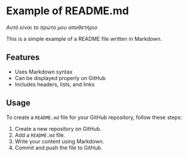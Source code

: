 # Example of README.md
*Αυτό είναι το πρώτο μου αποθετήριο*

This is a simple example of a README file written in Markdown.

## Features
- Uses Markdown syntax
- Can be displayed properly on GitHub
- Includes headers, lists, and links

## Usage
To create a `README.md` file for your GitHub repository, follow these steps:
1. Create a new repository on GitHub.
2. Add a `README.md` file.
3. Write your content using Markdown.
4. Commit and push the file to GitHub.

